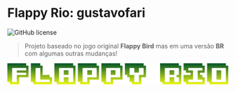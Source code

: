 # Flappy Rio: gustavofari

![GitHub license](https://img.shields.io/github/license/gustavofari/flappy-rio)

> Projeto baseado no jogo original **Flappy Bird** mas em uma versão **BR** com algumas outras mudanças!
> 

  <img alt="Logo do projeto" src="./images/logo.png" />
</p>
